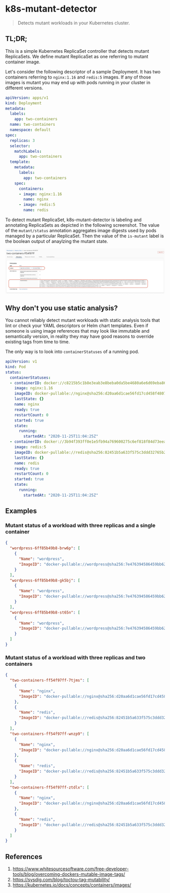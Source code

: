 # k8s-mutant-detector

> Detects mutant workloads in your Kubernetes cluster.

## TL;DR;

This is a simple Kubernetes ReplicaSet controller that detects mutant ReplicaSets. We define mutant ReplicaSet
as one referring to mutant container image.

Let's consider the following descriptor of a sample Deployment. It has two containers referring to `nginx:1.16`
and `redis:5` images. If any of those images is mutant you may end up with pods running in your cluster in different
versions.

```yaml
apiVersion: apps/v1
kind: Deployment
metadata:
  labels:
    app: two-containers
  name: two-containers
  namespace: default
spec:
  replicas: 3
  selector:
    matchLabels:
      app: two-containers
  template:
    metadata:
      labels:
        app: two-containers
    spec:
      containers:
      - image: nginx:1.16
        name: nginx
      - image: redis:5
        name: redis
```

To detect mutant ReplicaSet, k8s-mutant-detector is labeling and annotating ReplicaSets as depicted in the following
screenshot. The value of the `mutant/status` annotation aggregates image digests used by pods managed by a particular
ReplicaSet. Then the value of the `is-mutant` label is the boolean output of anaylzing the mutant state.

![](docs/k8s-mutant-detector.png)

## Why don't you use static analysis?

You cannot reliably detect mutant workloads with static analysis tools that lint or check your YAML
descriptors or Helm chart templates. Even if someone is using image references that may look like immutable and
semantically version, in reality they may have good reasons to override existing tags from time to time.

The only way is to look into `containerStatuses` of a running pod.

```yaml
apiVersion: v1
kind: Pod
status:
  containerStatuses:
  - containerID: docker://c8215b5c1b8e3eab3e8beba0da5be4680a6e6d69eba865c6177c93df212e616f
    image: nginx:1.16
    imageID: docker-pullable://nginx@sha256:d20aa6d1cae56fd17cd458f4807e0de462caf2336f0b70b5eeb69fcaaf30dd9c
    lastState: {}
    name: nginx
    ready: true
    restartCount: 0
    started: true
    state:
      running:
        startedAt: "2020-11-25T11:04:25Z"
  - containerID: docker://3b94f393ff0e1e5fb94a769600275c6ef818f84d73eeac3ec897c43d32c7e15e
    image: redis:5
    imageID: docker-pullable://redis@sha256:82451b5a633f575c3ddd32765b228ae7d3585323dd089903bad29eefe5ac77e5
    lastState: {}
    name: redis
    ready: true
    restartCount: 0
    started: true
    state:
      running:
        startedAt: "2020-11-25T11:04:25Z"
```

## Examples

### Mutant status of a workload with three replicas and a single container

```json
{
  "wordpress-6ff85b49b8-brw6p": [
    {
      "Name": "wordpress",
      "ImageID": "docker-pullable://wordpress@sha256:7e476394586459bb622d3f37448cd07e703ec6906257d232542f2f51ff073da7"
    }
  ],
  "wordpress-6ff85b49b8-gk5bj": [
    {
      "Name": "wordpress",
      "ImageID": "docker-pullable://wordpress@sha256:7e476394586459bb622d3f37448cd07e703ec6906257d232542f2f51ff073da7"
    }
  ],
  "wordpress-6ff85b49b8-st65n": [
    {
      "Name": "wordpress",
      "ImageID": "docker-pullable://wordpress@sha256:7e476394586459bb622d3f37448cd07e703ec6906257d232542f2f51ff073da7"
    }
  ]
}
```

### Mutant status of a workload with three replicas and two containers

```json
{
  "two-containers-ff54f97ff-7tjms": [
    {
      "Name": "nginx",
      "ImageID": "docker-pullable://nginx@sha256:d20aa6d1cae56fd17cd458f4807e0de462caf2336f0b70b5eeb69fcaaf30dd9c"
    },
    {
      "Name": "redis",
      "ImageID": "docker-pullable://redis@sha256:82451b5a633f575c3ddd32765b228ae7d3585323dd089903bad29eefe5ac77e5"
    }
  ],
  "two-containers-ff54f97ff-wnzp9": [
    {
      "Name": "nginx",
      "ImageID": "docker-pullable://nginx@sha256:d20aa6d1cae56fd17cd458f4807e0de462caf2336f0b70b5eeb69fcaaf30dd9c"
    },
    {
      "Name": "redis",
      "ImageID": "docker-pullable://redis@sha256:82451b5a633f575c3ddd32765b228ae7d3585323dd089903bad29eefe5ac77e5"
    }
  ],
  "two-containers-ff54f97ff-ztdlx": [
    {
      "Name": "nginx",
      "ImageID": "docker-pullable://nginx@sha256:d20aa6d1cae56fd17cd458f4807e0de462caf2336f0b70b5eeb69fcaaf30dd9c"
    },
    {
      "Name": "redis",
      "ImageID": "docker-pullable://redis@sha256:82451b5a633f575c3ddd32765b228ae7d3585323dd089903bad29eefe5ac77e5"
    }
  ]
}
```

## References

1. https://www.whitesourcesoftware.com/free-developer-tools/blog/overcoming-dockers-mutable-image-tags/
2. https://sysdig.com/blog/toctou-tag-mutability/
3. https://kubernetes.io/docs/concepts/containers/images/
